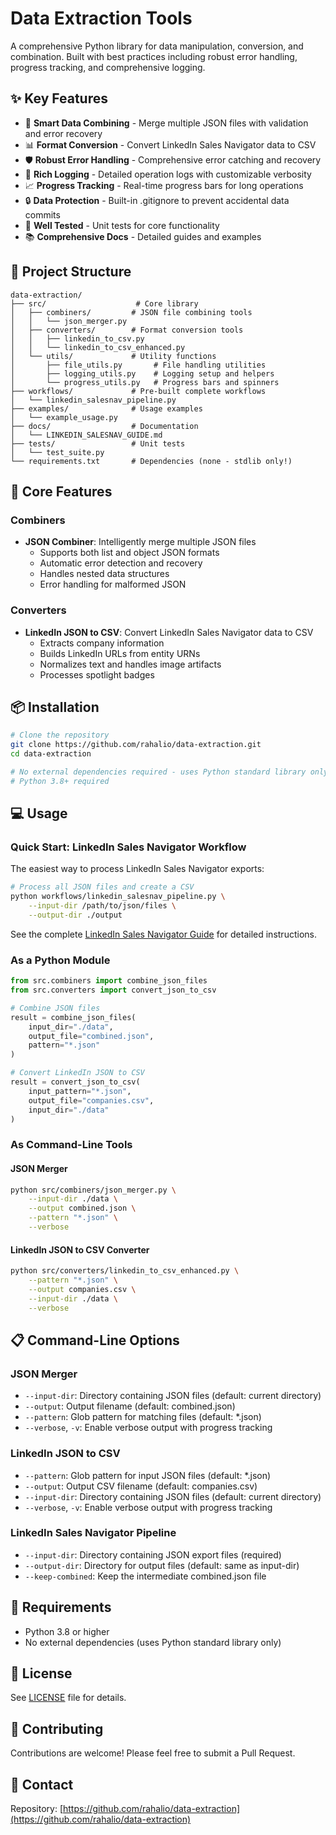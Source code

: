 # Data Extraction Tools

A comprehensive Python library for data manipulation, conversion, and combination. Built with best practices including robust error handling, progress tracking, and comprehensive logging.

## ✨ Key Features

- 🔄 **Smart Data Combining** - Merge multiple JSON files with validation and error recovery
- 📊 **Format Conversion** - Convert LinkedIn Sales Navigator data to CSV
- 🛡️ **Robust Error Handling** - Comprehensive error catching and recovery
- 📝 **Rich Logging** - Detailed operation logs with customizable verbosity
- 📈 **Progress Tracking** - Real-time progress bars for long operations
- 🔒 **Data Protection** - Built-in .gitignore to prevent accidental data commits
- 🧪 **Well Tested** - Unit tests for core functionality
- 📚 **Comprehensive Docs** - Detailed guides and examples

## 📁 Project Structure

```
data-extraction/
├── src/                    # Core library
│   ├── combiners/         # JSON file combining tools
│   │   └── json_merger.py
│   ├── converters/        # Format conversion tools
│   │   ├── linkedin_to_csv.py
│   │   └── linkedin_to_csv_enhanced.py
│   └── utils/             # Utility functions
│       ├── file_utils.py       # File handling utilities
│       ├── logging_utils.py    # Logging setup and helpers
│       └── progress_utils.py   # Progress bars and spinners
├── workflows/             # Pre-built complete workflows
│   └── linkedin_salesnav_pipeline.py
├── examples/              # Usage examples
│   └── example_usage.py
├── docs/                  # Documentation
│   └── LINKEDIN_SALESNAV_GUIDE.md
├── tests/                 # Unit tests
│   └── test_suite.py
└── requirements.txt       # Dependencies (none - stdlib only!)
```

## 🚀 Core Features

### Combiners

- **JSON Combiner**: Intelligently merge multiple JSON files
  - Supports both list and object JSON formats
  - Automatic error detection and recovery
  - Handles nested data structures
  - Error handling for malformed JSON

### Converters

- **LinkedIn JSON to CSV**: Convert LinkedIn Sales Navigator data to CSV
  - Extracts company information
  - Builds LinkedIn URLs from entity URNs
  - Normalizes text and handles image artifacts
  - Processes spotlight badges

## 📦 Installation

```bash
# Clone the repository
git clone https://github.com/rahalio/data-extraction.git
cd data-extraction

# No external dependencies required - uses Python standard library only
# Python 3.8+ required
```

## 💻 Usage

### Quick Start: LinkedIn Sales Navigator Workflow

The easiest way to process LinkedIn Sales Navigator exports:

```bash
# Process all JSON files and create a CSV
python workflows/linkedin_salesnav_pipeline.py \
    --input-dir /path/to/json/files \
    --output-dir ./output
```

See the complete [LinkedIn Sales Navigator Guide](docs/LINKEDIN_SALESNAV_GUIDE.md) for detailed instructions.

### As a Python Module

```python
from src.combiners import combine_json_files
from src.converters import convert_json_to_csv

# Combine JSON files
result = combine_json_files(
    input_dir="./data",
    output_file="combined.json",
    pattern="*.json"
)

# Convert LinkedIn JSON to CSV
result = convert_json_to_csv(
    input_pattern="*.json",
    output_file="companies.csv",
    input_dir="./data"
)
```

### As Command-Line Tools

#### JSON Merger

```bash
python src/combiners/json_merger.py \
    --input-dir ./data \
    --output combined.json \
    --pattern "*.json" \
    --verbose
```

#### LinkedIn JSON to CSV Converter

```bash
python src/converters/linkedin_to_csv_enhanced.py \
    --pattern "*.json" \
    --output companies.csv \
    --input-dir ./data \
    --verbose
```

## 📋 Command-Line Options

### JSON Merger

- `--input-dir`: Directory containing JSON files (default: current directory)
- `--output`: Output filename (default: combined.json)
- `--pattern`: Glob pattern for matching files (default: \*.json)
- `--verbose`, `-v`: Enable verbose output with progress tracking

### LinkedIn JSON to CSV

- `--pattern`: Glob pattern for input JSON files (default: \*.json)
- `--output`: Output CSV filename (default: companies.csv)
- `--input-dir`: Directory containing JSON files (default: current directory)
- `--verbose`, `-v`: Enable verbose output with progress tracking

### LinkedIn Sales Navigator Pipeline

- `--input-dir`: Directory containing JSON export files (required)
- `--output-dir`: Directory for output files (default: same as input-dir)
- `--keep-combined`: Keep the intermediate combined.json file

## 🔧 Requirements

- Python 3.8 or higher
- No external dependencies (uses Python standard library only)

## 📝 License

See [LICENSE](LICENSE) file for details.

## 🤝 Contributing

Contributions are welcome! Please feel free to submit a Pull Request.

## 📧 Contact

Repository: [https://github.com/rahalio/data-extraction](https://github.com/rahalio/data-extraction)

